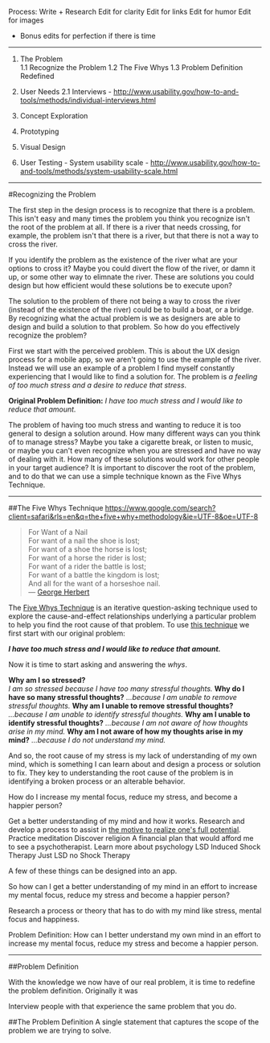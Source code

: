 Process:
Write + Research
Edit for clarity
Edit for links
Edit for humor
Edit for images
* Bonus edits for perfection if there is time

---

1. The Problem  
	1.1 Recognize the Problem
	1.2 The Five Whys
	1.3 Problem Definition Redefined


2. User Needs
	2.1 Interviews - http://www.usability.gov/how-to-and-tools/methods/individual-interviews.html
3. Concept Exploration
4. Prototyping
5. Visual Design
6. User Testing - System usability scale - http://www.usability.gov/how-to-and-tools/methods/system-usability-scale.html

---

#Recognizing the Problem

The first step in the design process is to recognize that there is a problem. This isn't easy and many times the problem you think you recognize isn't the root of the problem at all. If there is a river that needs crossing, for example, the problem isn't that there is a river, but that there is not a way to cross the river. 

If you identify the problem as the existence of the river what are your options to cross it? Maybe you could divert the flow of the river, or damn it up, or some other way to elimnate the river. These are solutions you could design but how efficient would these solutions be to execute upon? 

The solution to the problem of there not being a way to cross the river (instead of the existence of the river) could be to build a boat, or a bridge. By recognizing what the actual problem is we as designers are able to design and build a solution to that problem. So how do you effectively recognize the problem?

First we start with the perceived problem. This is about the UX design process for a mobile app, so we aren't going to use the example of the river. Instead we will use an example of a problem I find myself constantly experiencing that I would like to find a solution for. The problem is *a feeling of too much stress and a desire to reduce that stress*.

**Original Problem Definition:**
*I have too much stress and I would like to reduce that amount.*

The problem of having too much stress and wanting to reduce it is too general to design a solution around. How many different ways can you think of to manage stress? Maybe you take a cigarette break, or listen to music, or maybe you can't even recognize when you are stressed and have no way of dealing with it. How many of these solutions would work for other people in your target audience? It is important to discover the root of the problem, and to do that we can use a simple technique known as the Five Whys Technique.

---

##The Five Whys Technique
https://www.google.com/search?client=safari&rls=en&q=the+five+why+methodology&ie=UTF-8&oe=UTF-8

> For Want of a Nail  
> For want of a nail the shoe is lost;  
> For want of a shoe the horse is lost;  
> For want of a horse the rider is lost;  
> For want of a rider the battle is lost;    
> For want of a battle the kingdom is lost;  
> And all for the want of a horseshoe nail.  
> — [George Herbert](https://en.wikipedia.org/wiki/George_Herbert)

The [Five Whys Technique](http://www.adb.org/sites/default/files/publication/27641/five-whys-technique.pdf) is an iterative question-asking technique used to explore the cause-and-effect relationships underlying a particular problem to help you find the root cause of that problem. To use [this technique](http://www.shmula.com/jeff-bezos-5-why-exercise-root-cause-analysis-cause-and-effect-ishikawa-lean-thinking-six-sigma/987/) we first start with our original problem:

***I have too much stress and I would like to reduce that amount.***

Now it is time to start asking and answering the *whys*.

**Why am I so stressed?**  
*I am so stressed because I have too many stressful thoughts.*
**Why do I have so many stressful thoughts?**
*...because I am unable to remove stressful thoughts.*
**Why am I unable to remove stressful thoughts?**
*...because I am unable to identify stressful thoughts.*
**Why am I unable to identify stressful thoughts?**
*...because I am not aware of how thoughts arise in my mind.*
**Why am I not aware of how my thoughts arise in my mind?**
*...because I do not understand my mind.*


And so, the root cause of my stress is my lack of understanding of my own mind, which is something I can learn about and design a process or solution to fix. They key to understanding the root cause of the problem is in identifying a broken process or an alterable behavior. 

How do I increase my mental focus, reduce my stress, and become a happier person?

Get a better understanding of my mind and how it works.
Research and develop a process to assist in [the motive to realize one's full potential](https://en.wikipedia.org/wiki/Self-actualization).
Practice meditation
Discover religion
A financial plan that would afford me to see a psychotherapist.
Learn more about psychology
LSD Induced Shock Therapy
Just LSD no Shock Therapy

A few of these things can be designed into an app.

So how can I get a better understanding of my mind in an effort to increase my mental focus, reduce my stress and become a happier person?


Research a process or theory that has to do with my mind like stress, mental focus and happiness.


Problem Definition:
How can I better understand my own mind in an effort to increase my mental focus, reduce my stress and become a happier person.

---

##Problem Definition

With the knowledge we now have of our real problem, it is time to redefine the problem definition. Originally it was

Interview people with that experience the same problem that you do.

##The Problem Definition
A single statement that captures the scope of the problem we are trying to solve.





